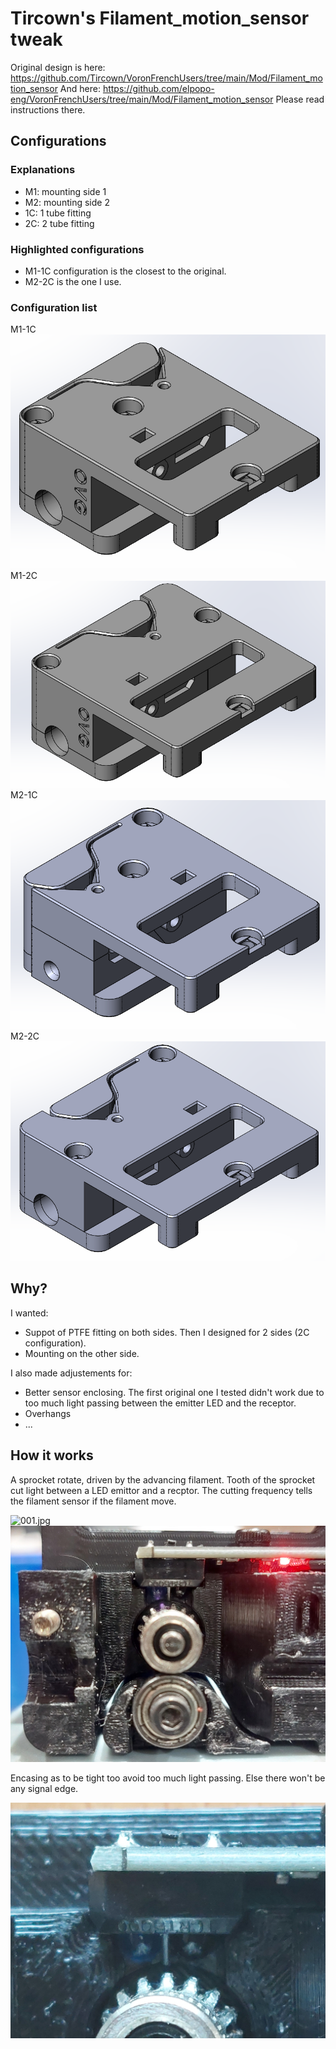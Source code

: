 # Tircown's Filament_motion_sensor tweak

Original design is here: <https://github.com/Tircown/VoronFrenchUsers/tree/main/Mod/Filament_motion_sensor>
And here: <https://github.com/elpopo-eng/VoronFrenchUsers/tree/main/Mod/Filament_motion_sensor>
Please read instructions there.

## Configurations

### Explanations

- M1: mounting side 1
- M2: mounting side 2
- 1C: 1 tube fitting
- 2C: 2 tube fitting

### Highlighted configurations

- M1-1C configuration is the closest to the original.
- M2-2C is the one I use.

### Configuration list

M1-1C
![M1-1C.png](./Images/M1-1C.png)
M1-2C
![M1-2C.png](./Images/M1-2C.png)
M2-1C
![M2-1C.png](./Images/M2-1C.png)
M2-2C
![M2-2C.png](./Images/M2-2C.png)

## Why?

I wanted:

- Suppot of PTFE fitting on both sides. Then I designed for 2 sides (2C configuration).
- Mounting on the other side.

I also made adjustements for:

- Better sensor enclosing. The first original one I tested didn't work due to too much light passing between the emitter LED and the receptor.
- Overhangs
- ...

## How it works

A sprocket rotate, driven by the advancing filament. Tooth of the sprocket cut light between a LED emittor and a recptor. The cutting frequency tells the filament sensor if the filament move.

![001.jpg](./Images/001.jpg)
![002.jpg](./Images/002.jpg)

Encasing as to be tight too avoid too much light passing. Else there won't be any signal edge.

![003.jpg](./Images/003.jpg)